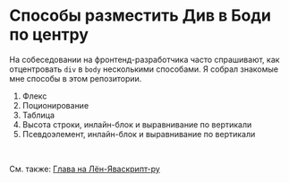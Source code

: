# Способы разместить Див в Боди по центру

На собеседовании на фронтенд-разработчика часто спрашивают, как отцентровать `div` в `body` несколькими способами. Я собрал знакомые мне способы в этом репозитории.

1. Флекс
2. Поционирование
3. Таблица
4. Высота строки, инлайн-блок и выравнивание по вертикали
5. Псевдоэлемент, инлайн-блок и выравнивание по вертикали

<br>

См. также: [Глава на Лён-Яваскрипт-ру](https://learn.javascript.ru/css-center)
